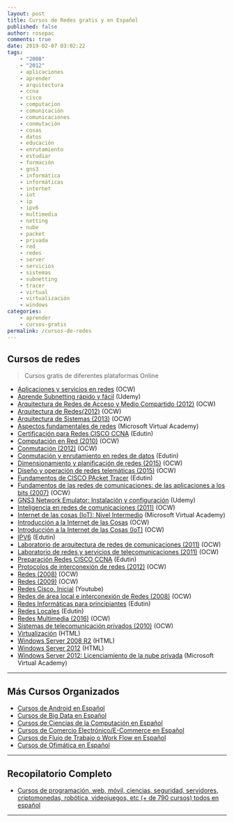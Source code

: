 ```yaml
---
layout: post
title: Cursos de Redes gratis y en Español
published: false
author: rosepac
comments: true
date: 2019-02-07 03:02:22
tags:
    - "2008"
    - "2012"
    - aplicaciones
    - aprender
    - arquitectura
    - ccna
    - cisco
    - computacion
    - comunicación
    - comunicaciones
    - conmutación
    - cosas
    - datos
    - educación
    - enrutamiento
    - estudiar
    - formación
    - gns3
    - informática
    - informáticas
    - internet
    - iot
    - ip
    - ipv6
    - multimedia
    - netting
    - nube
    - packet
    - privada
    - red
    - redes
    - server
    - servicios
    - sistemas
    - subnetting
    - tracer
    - virtual
    - virtualización
    - windows
categories:
    - aprender
    - cursos-gratis
permalink: /cursos-de-redes
---
```

## Cursos de redes

> Cursos gratis de diferentes plataformas Online

  * [Aplicaciones y servicios en redes][1] (OCW)
  * [Aprende Subnetting rápido y fácil][2] (Udemy)
  * [Arquitectura de Redes de Acceso y Medio Compartido (2012)][3] (OCW)
  * [Arquitectura de Redes(2012)][4] (OCW)
  * [Arquitectura de Sistemas (2013)][5] (OCW)
  * [Aspectos fundamentales de redes][6] (Microsoft Virtual Academy)
  * [Certificación para Redes CISCO CCNA][7] (Edutin)
  * [Computación en Red (2010)][8] (OCW)
  * [Conmutación (2012)][9] (OCW)
  * [Conmutación y enrutamiento en redes de datos][10] (Edutin)
  * [Dimensionamiento y planificación de redes (2015)][11] (OCW)
  * [Diseño y operación de redes telemáticas (2015)][12] (OCW)
  * [Fundamentos de CISCO PAcket Tracer][13] (Edutin)
  * [Fundamentos de las redes de comunicaciones: de las aplicaciones a los bits (2007)][14] (OCW)
  * [GNS3 Network Emulator: Instalación y configuración][15] (Udemy)
  * [Inteligencia en redes de comunicaciones (2011)][16] (OCW)
  * [Internet de las cosas (IoT): Nivel Intermedio][17] (Microsoft Virtual Academy)
  * [Introducción a la Internet de las Cosas][18] (OCW)
  * [Introducción a la Internet de las Cosas (IoT)][19] (OCW)
  * [IPV6][20] (Edutin)
  * [Laboratorio de arquitectura de redes de comunicaciones (2011)][21] (OCW)
  * [Laboratorio de redes y servicios de telecomunicaciones (2011)][22] (OCW)
  * [Preparación Redes CISCO CCNA][23] (Edutin)
  * [Protocolos de interconexión de redes (2012)][24] (OCW)
  * [Redes (2008)][25] (OCW)
  * [Redes (2009)][26] (OCW)
  * [Redes Cisco. Inicial][27] (Youtube)
  * [Redes de área local e interconexión de Redes (2008)][28] (OCW)
  * [Redes Informáticas para principiantes][29] (Edutin)
  * [Redes Locales][30] (Edutin)
  * [Redes Multimedia (2016)][31] (OCW)
  * [Sistemas de telecomunicación privados (2010)][32] (OCW)
  * [Virtualización][33] (HTML)
  * [Windows Server 2008 R2][34] (HTML)
  * [Windows Server 2012][35] (HTML)
  * [Windows Server 2012: Licenciamiento de la nube privada][36] (Microsoft Virtual Academy)

* * *

## Más Cursos Organizados

  * [Cursos de Android en Español][37]
  * [Cursos de Big Data en Español][38]
  * [Cursos de Ciencias de la Computación en Español][39]
  * [Cursos de Comercio Electrónico/E-Commerce en Español][40]
  * [Cursos de Flujo de Trabajo o Work Flow en Español][41]
  * [Cursos de Ofimática en Español][42]

* * *

## Recopilatorio Completo

  * [Cursos de programación, web, móvil, ciencias, seguridad, servidores, criptomonedas, robótica, videojuegos, etc (+ de 790 cursos) todos en español][43]

* * *

 [1]: https://ocw.unican.es/course/view.php?id=32
 [2]: https://www.udemy.com/aprende-subnetting
 [3]: http://ocw.uc3m.es/ingenieria-telematica/arquitectura-de-redes-de-acceso-y-medio-compartido
 [4]: http://ocw.um.es/ingenierias/arquitectura-de-redes
 [5]: http://ocw.uc3m.es/ingenieria-telematica/arquitectura-de-sistemas-2013
 [6]: https://mva.microsoft.com/es-es/training-courses/aspectos-fundamentales-de-redes-8249
 [7]: https://edutin.com/curso-de-Redes-Cisco-CCNA-466
 [8]: http://ocw.uc3m.es/ingenieria-telematica/computacion-en-red
 [9]: http://ocw.bib.upct.es/course/view.php?id=129
 [10]: https://edutin.com/curso-de-conmutacion-y-enrutamiento-en-redes-de-datos-3844
 [11]: https://ocw.unican.es/course/view.php?id=19
 [12]: https://ocw.unican.es/course/view.php?id=22
 [13]: https://edutin.com/curso-de-Packet-Tracer-571
 [14]: http://ocw.uc3m.es/ingenieria-telematica/fundamentos-de-las-redes-de-comunicaciones-de-las-aplicaciones-a-los-bits
 [15]: https://www.udemy.com/gns3-network-emulator-instalacion-y-configuracion
 [16]: http://ocw.uc3m.es/ingenieria-telematica/inteligencia-en-redes-de-comunicaciones
 [17]: https://mva.microsoft.com/es-es/training-courses/internet-de-las-cosas-iot-nivel-intermedio-17803
 [18]: http://ocw.upm.es/arquitectura-y-tecnologia-de-computadores/ingenieria-telematica/introduccion-a-la-internet-de-las-cosas
 [19]: https://mva.microsoft.com/es-es/training-courses/introduccin-a-internet-de-las-cosas-iot-16907
 [20]: https://edutin.com/curso-de-ipv6-3548
 [21]: http://ocw.bib.upct.es/course/view.php?id=100
 [22]: http://ocw.bib.upct.es/course/view.php?id=5
 [23]: https://edutin.com/curso-de-Redes-CISCO-CCNA-717
 [24]: https://ocw.unican.es/course/view.php?id=159
 [25]: http://www.upv.es/pls/oalu/sic_asi.ficha_asig_ocw?p_rama=T&p_idioma=c&p_vista=MSE&p_asi=5662&p_caca=2008
 [26]: https://ocw.ua.es/es/ingenieria-y-arquitectura/redes-2009.html
 [27]: http://artecdigital.com.ar/curso-de-redes-cisco-online-gratis
 [28]: http://www.upv.es/pls/oalu/sic_asi.ficha_asig_ocw?p_rama=T&p_idioma=c&p_vista=MSE&p_asi=6071&p_caca=2008
 [29]: https://edutin.com/curso-de-Redes-138
 [30]: https://edutin.com/curso-de-Redes-locales-572
 [31]: http://ocw.uc3m.es/ingenieria-telematica/redes-multimedia
 [32]: http://www.upv.es/pls/oalu/sic_asi.ficha_asig_ocw?p_rama=T&p_idioma=c&p_vista=MSE&p_asi=6511&p_caca=2010
 [33]: http://nksistemas.com/curso-de-virtualizacion-online-y-gratuito-indice
 [34]: http://nksistemas.com/curso-windows-server-2008-r2
 [35]: http://nksistemas.com/category/infraestructura/windows-2012
 [36]: https://mva.microsoft.com/es-es/training-courses/windows-server-2012-licenciamiento-de-la-nube-privada-11643
 [37]: https://mundoframework.com/cursos-android/
 [38]: https://mundoframework.com/cursos-big-data/
 [39]: https://mundoframework.com/cursos-ciencias-computacion/
 [40]: https://mundoframework.com/cursos-de-comercio-electronico/
 [41]: https://mundoframework.com/cursos-de-flujo-de-trabajo-o-work-flow/
 [42]: https://mundoframework.com/cursos-de-ofimatica/
 [43]: https://mundoframework.com/cursos-de-programacion-web-movil-ciencias-seguridad-servidores-criptomonedas/